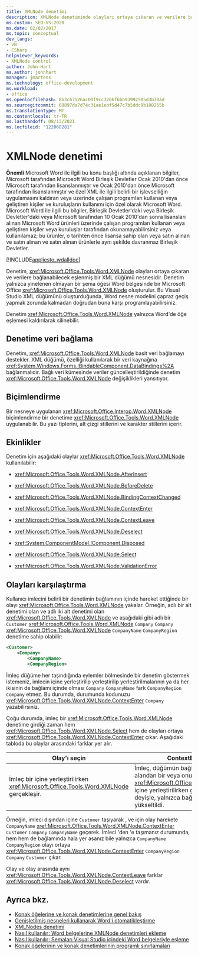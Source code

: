 ```yaml
---
title: XMLNode denetimi
description: XMLNode denetiminde olayları ortaya çıkaran ve verilere bağlanabilecek eşlenmiş bir XML düğümü nesnesi olduğunu öğrenin.
ms.custom: SEO-VS-2020
ms.date: 02/02/2017
ms.topic: conceptual
dev_langs:
- VB
- CSharp
helpviewer_keywords:
- XMLNode control
author: John-Hart
ms.author: johnhart
manager: jmartens
ms.technology: office-development
ms.workload:
- office
ms.openlocfilehash: 8b3c67526ac00f9cc7266f6bb93992505d3b70ad
ms.sourcegitcommit: 68897da7d74c31ae1ebf5d47c7b5ddc9b108265b
ms.translationtype: MT
ms.contentlocale: tr-TR
ms.lasthandoff: 08/13/2021
ms.locfileid: "122068281"
---
```

# <a name="xmlnode-control"></a>XMLNode denetimi
  **Önemli** Microsoft Word ile ilgili bu konu başlığı altında açıklanan bilgiler, Microsoft tarafından Microsoft Word Birleşik Devletler Ocak 2010'dan önce Microsoft tarafından lisanslanmıştır ve Ocak 2010'dan önce Microsoft tarafından lisanslanmıştır ve özel XML ile ilgili belirli bir işlevselliğin uygulamasını kaldıran veya üzerinde çalışan programları kullanan veya geliştiren kişiler ve kuruluşların kullanımı için özel olarak Microsoft Word. Microsoft Word ile ilgili bu bilgiler, Birleşik Devletler'daki veya Birleşik Devletler'daki veya Microsoft tarafından 10 Ocak 2010'dan sonra lisansları alınan Microsoft Word ürünleri üzerinde çalışan programları kullanan veya geliştiren kişiler veya kuruluşlar tarafından okunamayabilirsiniz veya kullanılamaz; bu ürünler, o tarihten önce lisansa sahip olan veya satın alınan ve satın alınan ve satın alınan ürünlerle aynı şekilde davranmaz Birleşik Devletler.

 [!INCLUDE[appliesto_wdalldoc](../vsto/includes/appliesto-wdalldoc-md.md)]

 Denetim, <xref:Microsoft.Office.Tools.Word.XMLNode> olayları ortaya çıkaran ve verilere bağlanabilecek eşlenmiş bir XML düğümü nesnesidir. Denetim yalnızca yinelenen olmayan bir şema öğesi Word belgesinde bir Microsoft Office <xref:Microsoft.Office.Tools.Word.XMLNode> oluşturulur. Bu Visual Studio XML düğümünü oluşturduğunda, Word nesne modelini çapraz geçiş yapmak zorunda kalmadan doğrudan buna karşı programlayabilirsiniz.

 Denetim <xref:Microsoft.Office.Tools.Word.XMLNode> yalnızca Word'de öğe eşlemesi kaldırılarak silinebilir.

## <a name="bind-data-to-the-control"></a>Denetime veri bağlama
 Denetim, <xref:Microsoft.Office.Tools.Word.XMLNode> basit veri bağlamayı destekler. XML düğümü, özelliği kullanılarak bir veri kaynağına <xref:System.Windows.Forms.IBindableComponent.DataBindings%2A> bağlanmalıdır. Bağlı veri kümesinde veriler güncelleştirildiğinde denetim <xref:Microsoft.Office.Tools.Word.XMLNode> değişiklikleri yansıtıyor.

## <a name="formatting"></a>Biçimlendirme
 Bir nesneye uygulanan <xref:Microsoft.Office.Interop.Word.XMLNode> biçimlendirme bir denetime <xref:Microsoft.Office.Tools.Word.XMLNode> uygulanabilir. Bu yazı tiplerini, alt çizgi stillerini ve karakter stillerini içerir.

## <a name="events"></a>Ekinlikler
 Denetim için aşağıdaki olaylar <xref:Microsoft.Office.Tools.Word.XMLNode> kullanılabilir:

- <xref:Microsoft.Office.Tools.Word.XMLNode.AfterInsert>

- <xref:Microsoft.Office.Tools.Word.XMLNode.BeforeDelete>

- <xref:Microsoft.Office.Tools.Word.XMLNode.BindingContextChanged>

- <xref:Microsoft.Office.Tools.Word.XMLNode.ContextEnter>

- <xref:Microsoft.Office.Tools.Word.XMLNode.ContextLeave>

- <xref:Microsoft.Office.Tools.Word.XMLNode.Deselect>

- <xref:System.ComponentModel.IComponent.Disposed>

- <xref:Microsoft.Office.Tools.Word.XMLNode.Select>

- <xref:Microsoft.Office.Tools.Word.XMLNode.ValidationError>

## <a name="compare-events"></a>Olayları karşılaştırma
 Kullanıcı imlecini belirli bir denetimin bağlamının içinde hareket ettiğinde bir olayı <xref:Microsoft.Office.Tools.Word.XMLNode> yakalar. Örneğin, adlı bir alt denetimi olan ve adlı iki alt denetimi olan <xref:Microsoft.Office.Tools.Word.XMLNode> ve aşağıdaki gibi adlı bir `Customer` <xref:Microsoft.Office.Tools.Word.XMLNode> `Company` `Company` <xref:Microsoft.Office.Tools.Word.XMLNode> `CompanyName` `CompanyRegion` denetime sahip olabilir:

```xml
<Customer>
    <Company>
        <CompanyName>
        <CompanyRegion>
```

 İmleç düğüme her taşındığında eylemler bölmesinde bir denetim göstermek istemeniz, imlecin içine yerleştirilip yerleştirilip yerleştirilmalarının ya da her ikisinin de bağlamı içinde olması `Company` `CompanyName` fark `CompanyRegion` `Company` etmez. Bu durumda, durumunda kodunuzu <xref:Microsoft.Office.Tools.Word.XMLNode.ContextEnter> `Company` yazabilirsiniz.

 Çoğu durumda, imleç bir <xref:Microsoft.Office.Tools.Word.XMLNode> denetime girdiği zaman hem <xref:Microsoft.Office.Tools.Word.XMLNode.Select> hem de olayları ortaya <xref:Microsoft.Office.Tools.Word.XMLNode.ContextEnter> çıkar. Aşağıdaki tabloda bu olaylar arasındaki farklar yer alır.

|Olay'ı seçin|ContextEnter Olayı|
|------------------|------------------------|
|İmleç bir içine yerleştirilirken <xref:Microsoft.Office.Tools.Word.XMLNode> gerçekleşir.|İmleç, düğümün bağlamı dışındaki bir alandan bir veya onun alt düğümlerinin <xref:Microsoft.Office.Tools.Word.XMLNode> içine yerleştirilirken gerçekleşir. Başka bir deyişle, yalnızca bağlam değiştiklerde bu yükseltildi.|

 Örneğin, imleci dışından içine `Customer` taşıyarak , ve için olay harekete `CompanyName` <xref:Microsoft.Office.Tools.Word.XMLNode.ContextEnter> `Customer` `Company` `CompanyName` geçerek. İmleci 'den 'e taşımanız durumunda, hem hem de bağlamında hala yer asanız bile yalnızca `CompanyName` `CompanyRegion` olayı ortaya <xref:Microsoft.Office.Tools.Word.XMLNode.ContextEnter> `CompanyRegion` `Company` `Customer` çıkar.

 Olay ve olay arasında aynı <xref:Microsoft.Office.Tools.Word.XMLNode.ContextLeave> farklar <xref:Microsoft.Office.Tools.Word.XMLNode.Deselect> vardır.

## <a name="see-also"></a>Ayrıca bkz.
- [Konak öğelerine ve konak denetimlerine genel bakış](../vsto/host-items-and-host-controls-overview.md)
- [Genişletilmiş nesneleri kullanarak Word'i otomatikleştirme](../vsto/automating-word-by-using-extended-objects.md)
- [XMLNodes denetimi](../vsto/xmlnodes-control.md)
- [Nasıl kullanılır: Word belgelerine XMLNode denetimleri ekleme](../vsto/how-to-add-xmlnode-controls-to-word-documents.md)
- [Nasıl kullanılır: Şemaları Visual Studio içindeki Word belgeleriyle eşleme](../vsto/how-to-map-schemas-to-word-documents-inside-visual-studio.md)
- [Konak öğelerinin ve konak denetimlerinin programlı sınırlamaları](../vsto/programmatic-limitations-of-host-items-and-host-controls.md)
